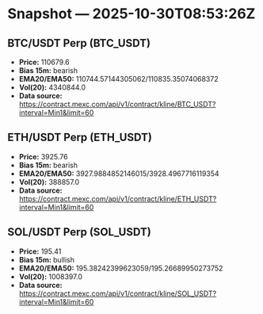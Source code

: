 # Snapshot — 2025-10-30T08:53:26Z

## BTC/USDT Perp (BTC_USDT)
- **Price:** 110679.6
- **Bias 15m:** bearish
- **EMA20/EMA50:** 110744.57144305062/110835.35074068372
- **Vol(20):** 4340844.0
- **Data source:** https://contract.mexc.com/api/v1/contract/kline/BTC_USDT?interval=Min1&limit=60

## ETH/USDT Perp (ETH_USDT)
- **Price:** 3925.76
- **Bias 15m:** bearish
- **EMA20/EMA50:** 3927.9884852146015/3928.4967716119354
- **Vol(20):** 388857.0
- **Data source:** https://contract.mexc.com/api/v1/contract/kline/ETH_USDT?interval=Min1&limit=60

## SOL/USDT Perp (SOL_USDT)
- **Price:** 195.41
- **Bias 15m:** bullish
- **EMA20/EMA50:** 195.38242399623059/195.26689950273752
- **Vol(20):** 1008397.0
- **Data source:** https://contract.mexc.com/api/v1/contract/kline/SOL_USDT?interval=Min1&limit=60

